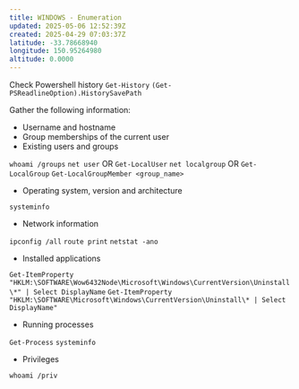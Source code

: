 ```yaml
---
title: WINDOWS - Enumeration
updated: 2025-05-06 12:52:39Z
created: 2025-04-29 07:03:37Z
latitude: -33.78668940
longitude: 150.95264980
altitude: 0.0000
---
```


Check Powershell history
`Get-History`
`(Get-PSReadlineOption).HistorySavePath`

Gather the following information:
- Username and hostname
- Group memberships of the current user
- Existing users and groups

`whoami /groups`
`net user` OR `Get-LocalUser`
`net localgroup` OR `Get-LocalGroup`
`Get-LocalGroupMember <group_name>`

- Operating system, version and architecture

`systeminfo`

- Network information 

`ipconfig /all`
`route print`
`netstat -ano`

- Installed applications

`Get-ItemProperty "HKLM:\SOFTWARE\Wow6432Node\Microsoft\Windows\CurrentVersion\Uninstall\*" | Select DisplayName`
`Get-ItemProperty "HKLM:\SOFTWARE\Microsoft\Windows\CurrentVersion\Uninstall\* | Select DisplayName"`

- Running processes

`Get-Process`
`systeminfo`

- Privileges

`whoami /priv`